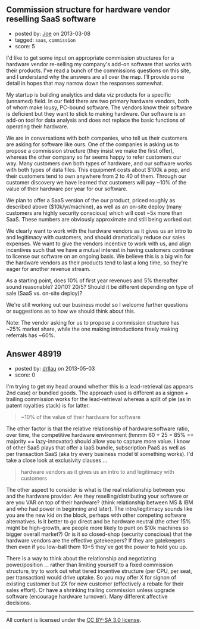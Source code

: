 ## Commission structure for hardware vendor reselling SaaS software

- posted by: [Joe](https://stackexchange.com/users/-1/25385-joe) on 2013-03-08
- tagged: `saas`, `commission`
- score: 5

I'd like to get some input on appropriate commission structures for a hardware vendor re-selling my company's add-on software that works with their products. I've read a bunch of the commissions questions on this site, and I understand why the answers are all over the map. I'll provide some detail in hopes that may narrow down the responses somewhat.

My startup is building analytics and data viz products for a specific (unnamed) field. In our field there are two primary hardware vendors, both of whom make lousy, PC-bound software. The vendors know their software is deficient but they want to stick to making hardware. Our software is an add-on tool for data analysis and does not replace the basic functions of operating their hardware. 

We are in conversations with both companies, who tell us their customers are asking for software like ours. One of the companies is asking us to propose a commission structure (they insist we make the first offer), whereas the other company so far seems happy to refer customers our way. Many customers own both types of hardware, and our software works with both types of data files. This equipment costs about $100k a pop, and their customers tend to own anywhere from 2 to 40 of them. Through our customer discovery we have learned that customers will pay ~10% of the value of their hardware per year for our software.

We plan to offer a SaaS version of the our product, priced roughly as described above ($10k/yr/machine), as well as an on-site deploy (many customers are highly security conscious) which will cost ~5x more than SaaS. These numbers are obviously approximate and still being worked out.

We clearly want to work with the hardware vendors as it gives us an intro to and legitimacy with customers, and should dramatically reduce our sales expenses. We want to give the vendors incentive to work with us, and align incentives such that we have a mutual interest in having customers continue to license our software on an ongoing basis. We believe this is a big win for the hardware vendors as their products tend to last a long time, so they're eager for another revenue stream.

As a starting point, does 10% of first year revenues and 5% thereafter sound reasonable? 20/10? 20/5? Should it be different depending on type of sale (SaaS vs. on-site deploy)?

We're still working out our business model so I welcome further questions or suggestions as to how we should think about this.

Note: The vendor asking for us to propose a commission structure has ~25% market share, while the one making introductions freely making referrals has ~60%. 


## Answer 48919

- posted by: [drllau](https://stackexchange.com/users/-1/26055-drllau) on 2013-05-03
- score: 0

I'm trying to get my head around whether this is a lead-retrieval (as appears 2nd case) or bundled goods. The approach used is different as a signon + trailing commission works for the lead-retrieval whereas a split of pie (as in patent royalties stack) is for latter. 

> ~10% of the value of their hardware for software 

The other factor is that the relative relationship of hardware:software ratio, over time, the competitive hardware environment (hmmm 60 + 25 = 85% == majority == lazy-innovator) should allow you to capture more value. I know of other SaaS plays that offer a IaaS bundle, subscription PaaS as well as per transaction SaaS (aka try every business model til something works). I'd take a close look at exclusivity clauses ...

>hardware vendors as it gives us an intro to and legitimacy with customers

The other aspect to consider is what is the real relationship between you and the hardware provider. Are they reselling/distributing your software or are you VAR on top of their hardware? (think relationship between MS & IBM and who had power in beginning and later). The intro/legitimacy sounds like you are the new kid on the block, perhaps with other competing software alternatives. Is it better to go direct and be hardware neutral (the other 15% might be high-growth, are people more likely to punt on $10k machines so bigger overall market?) Or is it so closed-shop (security conscious) that the hardware vendors are the effective gatekeepers? If they are gatekeepers then even if you low-ball them 10+5 they've got the power to hold you up. 

There is a way to think about the relationship and negotiating power/position ... rather than limiting yourself to a fixed commission structure, try to work out what tiered incentive structure (per CPU, per seat, per transaction) would drive uptake. So you may offer X for signon of existing customer but 2X for new customer (effectively a rebate for their sales effort). Or have a shrinking trailing commission unless upgrade software (encourage hardware turnover). Many different affective decisions. 



---

All content is licensed under the [CC BY-SA 3.0 license](https://creativecommons.org/licenses/by-sa/3.0/).
